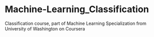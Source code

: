 # Machine-Learning_Classification
Classification course, part of Machine Learning Specialization from University of Washington on Coursera
